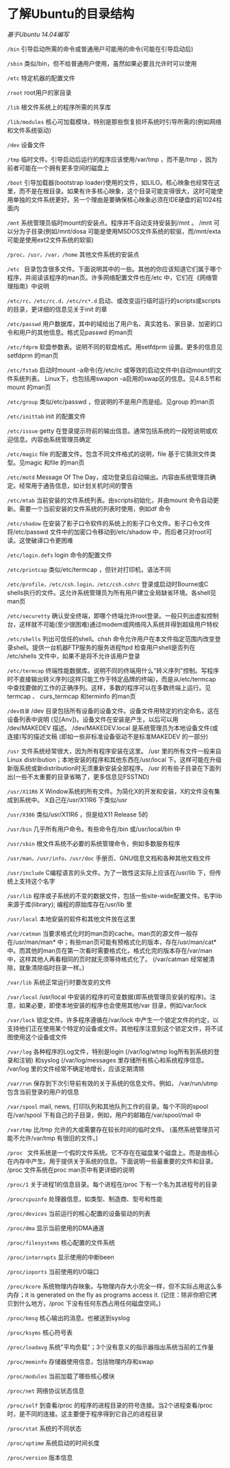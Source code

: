 了解Ubuntu的目录结构
======

*基于Ubuntu 14.04编写*

`/bin` 引导启动所需的命令或普通用户可能用的命令(可能在引导启动后)

`/sbin` 类似/bin，但不给普通用户使用，虽然如果必要且允许时可以使用

`/etc` 特定机器的配置文件

`/root` root用户的家目录

`/lib` 根文件系统上的程序所需的共享库

`/lib/modules` 核心可加载模块，特别是那些恢复损坏系统时引导所需的(例如网络和文件系统驱动)

`/dev` 设备文件

`/tmp` 临时文件。引导启动后运行的程序应该使用/var/tmp ，而不是/tmp ，因为前者可能在一个拥有更多空间的磁盘上

`/boot` 引导加载器(bootstrap loader)使用的文件，如LILO。核心映象也经常在这里，而不是在根目录。如果有许多核心映象，这个目录可能变得很大，这时可能使用单独的文件系统更好。另一个理由是要确保核心映象必须在IDE硬盘的前1024柱面内

`/mnt` 系统管理员临时mount的安装点。程序并不自动支持安装到/mnt 。 /mnt 可以分为子目录(例如/mnt/dosa 可能是使用MSDOS文件系统的软驱，而/mnt/exta 可能是使用ext2文件系统的软驱)

`/proc，/usr，/var，/home` 其他文件系统的安装点

`/etc ` 目录包含很多文件。下面说明其中的一些。其他的你应该知道它们属于哪个程序，并阅读该程序的man页。许多网络配置文件也在/etc 中，它们在《网络管理指南》中说明

`/etc/rc，/etc/rc.d，/etc/rc*.d` 启动、或改变运行级时运行的scripts或scripts的目录，更详细的信息见关于init 的章

`/etc/passwd` 用户数据库，其中的域给出了用户名、真实姓名、家目录、加密的口令和用户的其他信息。格式见passwd 的man页

`/etc/fdprm` 软盘参数表。说明不同的软盘格式。用setfdprm 设置。更多的信息见setfdprm 的man页

`/etc/fstab` 启动时mount -a命令(在/etc/rc 或等效的启动文件中)自动mount的文件系统列表。 Linux下，也包括用swapon -a启用的swap区的信息。见4.8.5节和mount 的man页

`/etc/group` 类似/etc/passwd ，但说明的不是用户而是组。见group 的man页

`/etc/inittab` init 的配置文件

`/etc/issue` getty 在登录提示符前的输出信息。通常包括系统的一段短说明或欢迎信息。内容由系统管理员确定

`/etc/magic` file 的配置文件。包含不同文件格式的说明，file 基于它猜测文件类型。见magic 和file 的man页

`/etc/motd` Message Of The Day，成功登录后自动输出。内容由系统管理员确定。经常用于通告信息，如计划关机时间的警告

`/etc/mtab` 当前安装的文件系统列表。由scripts初始化，并由mount 命令自动更新。需要一个当前安装的文件系统的列表时使用，例如df 命令

`/etc/shadow` 在安装了影子口令软件的系统上的影子口令文件。影子口令文件将/etc/passwd 文件中的加密口令移动到/etc/shadow 中，而后者只对root可读。这使破译口令更困难

`/etc/login.defs` login 命令的配置文件

`/etc/printcap` 类似/etc/termcap ，但针对打印机，语法不同

`/etc/profile，/etc/csh.login，/etc/csh.cshrc` 登录或启动时Bourne或C shells执行的文件。这允许系统管理员为所有用户建立全局缺省环境。各shell见man页

`/etc/securetty` 确认安全终端，即哪个终端允许root登录。一般只列出虚拟控制台，这样就不可能(至少很困难)通过modem或网络闯入系统并得到超级用户特权

`/etc/shells` 列出可信任的shell。chsh 命令允许用户在本文件指定范围内改变登录shell。提供一台机器FTP服务的服务进程ftpd 检查用户shell是否列在 /etc/shells 文件中，如果不是将不允许该用户登录

`/etc/termcap` 终端性能数据库。说明不同的终端用什么"转义序列"控制。写程序时不直接输出转义序列(这样只能工作于特定品牌的终端)，而是从/etc/termcap 中查找要做的工作的正确序列。这样，多数的程序可以在多数终端上运行。见termcap 、 curs_termcap 和terminfo 的man页

`/dev目录` /dev 目录包括所有设备的设备文件。设备文件用特定的约定命名，这在设备列表中说明 (见[Anv])。设备文件在安装是产生，以后可以用 /dev/MAKEDEV 描述。 /dev/MAKEDEV.local 是系统管理员为本地设备文件(或连接)写的描述文稿 (即如一些非标准设备驱动不是标准MAKEDEV 的一部分)

`/usr` 文件系统经常很大，因为所有程序安装在这里。 /usr 里的所有文件一般来自Linux distribution；本地安装的程序和其他东西在/usr/local 下。这样可能在升级新版系统或新distribution时无须重新安装全部程序。 /usr 的有些子目录在下面列出(一些不太重要的目录省略了，更多信息见FSSTND)

`/usr/X11R6` X Window系统的所有文件。为简化X的开发和安装，X的文件没有集成到系统中。 X自己在/usr/X11R6 下类似/usr 

`/usr/X386` 类似/usr/X11R6 ，但是给X11 Release 5的

`/usr/bin` 几乎所有用户命令。有些命令在/bin 或/usr/local/bin 中

`/usr/sbin` 根文件系统不必要的系统管理命令，例如多数服务程序

`/usr/man，/usr/info，/usr/doc` 手册页、GNU信息文档和各种其他文档文件

`/usr/include` C编程语言的头文件。为了一致性这实际上应该在/usr/lib 下，但传统上支持这个名字

`/usr/lib` 程序或子系统的不变的数据文件，包括一些site-wide配置文件。名字lib来源于库(library); 编程的原始库存在/usr/lib 里

`/usr/local` 本地安装的软件和其他文件放在这里

`/var/catman` 当要求格式化时的man页的cache。man页的源文件一般存在/usr/man/man* 中；有些man页可能有预格式化的版本，存在/usr/man/cat* 中。而其他的man页在第一次看时需要格式化，格式化完的版本存在/var/man 中，这样其他人再看相同的页时就无须等待格式化了。 (/var/catman 经常被清除，就象清除临时目录一样。)

`/var/lib` 系统正常运行时要改变的文件

`/var/local` /usr/local 中安装的程序的可变数据(即系统管理员安装的程序)。注意，如果必要，即使本地安装的程序也会使用其他/var 目录，例如/var/lock 

`/var/lock` 锁定文件。许多程序遵循在/var/lock 中产生一个锁定文件的约定，以支持他们正在使用某个特定的设备或文件。其他程序注意到这个锁定文件，将不试图使用这个设备或文件

`/var/log` 各种程序的Log文件，特别是login (/var/log/wtmp log所有到系统的登录和注销) 和syslog (/var/log/messages 里存储所有核心和系统程序信息。 /var/log 里的文件经常不确定地增长，应该定期清除

`/var/run` 保存到下次引导前有效的关于系统的信息文件。例如， /var/run/utmp 包含当前登录的用户的信息

`/var/spool` mail, news, 打印队列和其他队列工作的目录。每个不同的spool在/var/spool 下有自己的子目录，例如，用户的邮箱在/var/spool/mail 中

`/var/tmp` 比/tmp 允许的大或需要存在较长时间的临时文件。 (虽然系统管理员可能不允许/var/tmp 有很旧的文件。)

`/proc ` 文件系统是一个假的文件系统。它不存在在磁盘某个磁盘上。而是由核心在内存中产生。用于提供关于系统的信息。下面说明一些最重要的文件和目录。 /proc 文件系统在proc man页中有更详细的说明

`/proc/1` 关于进程1的信息目录。每个进程在/proc 下有一个名为其进程号的目录

`/proc/cpuinfo` 处理器信息，如类型、制造商、型号和性能

`/proc/devices` 当前运行的核心配置的设备驱动的列表

`/proc/dma` 显示当前使用的DMA通道

`/proc/filesystems` 核心配置的文件系统

`/proc/interrupts` 显示使用的中断been

`/proc/ioports` 当前使用的I/O端口

`/proc/kcore` 系统物理内存映象。与物理内存大小完全一样，但不实际占用这么多内存；it is generated on the fly as programs access it. (记住：除非你把它拷贝到什么地方，/proc 下没有任何东西占用任何磁盘空间。)

`/proc/kmsg` 核心输出的消息。也被送到syslog 

`/proc/ksyms` 核心符号表

`/proc/loadavg` 系统"平均负载"；3个没有意义的指示器指出系统当前的工作量

`/proc/meminfo` 存储器使用信息，包括物理内存和swap

`/proc/modules` 当前加载了哪些核心模块

`/proc/net` 网络协议状态信息

`/proc/self` 到查看/proc 的程序的进程目录的符号连接。当2个进程查看/proc 时，是不同的连接。这主要便于程序得到它自己的进程目录

`/proc/stat` 系统的不同状态

`/proc/uptime` 系统启动的时间长度

`/proc/version` 版本信息
